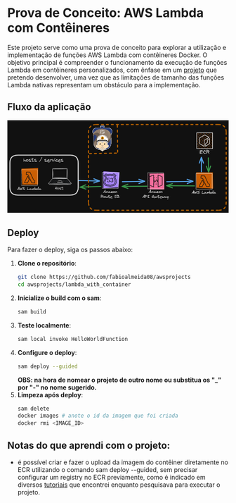 # Prova de Conceito: AWS Lambda com Contêineres

Este projeto serve como uma prova de conceito para explorar a utilização e implementação de funções AWS Lambda com contêineres Docker. O objetivo principal é compreender o funcionamento da execução de funções Lambda em contêineres personalizados, com ênfase em um [projeto](https://github.com/fabioalmeida08/ConcursoWatcherAWS) que pretendo desenvolver, uma vez que as limitações de tamanho das funções Lambda nativas representam um obstáculo para a implementação.

## Fluxo da aplicação
![Fluxo do Projeto](./lambda_with_container.png) 

## Deploy

Para fazer o deploy, siga os passos abaixo:

1. **Clone o repositório**:
    ```bash
    git clone https://github.com/fabioalmeida08/awsprojects
    cd awsprojects/lambda_with_container 
    ```
2.  **Inicialize o build com o sam**:
    ```bash
    sam build
    ```
3.  **Teste localmente**:
    ```bash
    sam local invoke HelloWorldFunction 
    ```    
4.  **Configure o deploy**:
    ```bash
    sam deploy --guided
    ```
    **OBS: na hora de nomear o projeto de outro nome ou substitua os "_" por "-" no nome sugerido.**
5.  **Limpeza após deploy**:
    ```bash
    sam delete
    docker images # anote o id da imagem que foi criada
    docker rmi <IMAGE_ID>
    ```    
## Notas do que aprendi com o projeto:

- é possível criar e fazer o upload da imagem do contêiner diretamente no ECR utilizando o comando sam deploy --guided, sem precisar configurar um registry no ECR previamente, como é indicado em diversos [tutoriais](https://aws.amazon.com/blogs/compute/using-container-image-support-for-aws-lambda-with-aws-sam/)  que encontrei enquanto pesquisava para executar o projeto.